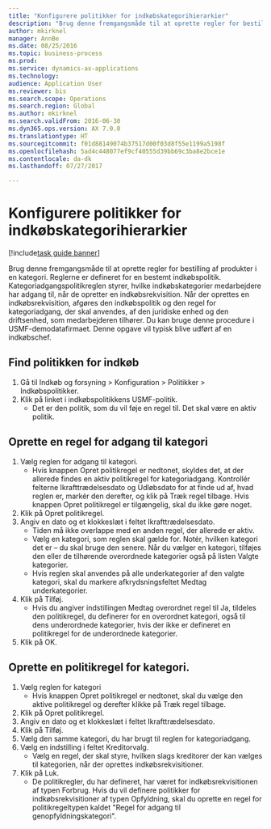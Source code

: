 ```yaml
--- 
title: "Konfigurere politikker for indkøbskategorihierarkier"
description: "Brug denne fremgangsmåde til at oprette regler for bestilling af produkter i en kategori."
author: mkirknel
manager: AnnBe
ms.date: 08/25/2016
ms.topic: business-process
ms.prod: 
ms.service: dynamics-ax-applications
ms.technology: 
audience: Application User
ms.reviewer: bis
ms.search.scope: Operations
ms.search.region: Global
ms.author: mkirknel
ms.search.validFrom: 2016-06-30
ms.dyn365.ops.version: AX 7.0.0
ms.translationtype: HT
ms.sourcegitcommit: f01d88149074b37517d00f03d8f55e1199a5198f
ms.openlocfilehash: 5ad4c448077ef9cf40555d39bb69c3ba8e2bce1e
ms.contentlocale: da-dk
ms.lasthandoff: 07/27/2017

---
```

# <a name="set-up-policies-for-procurement-category-hierarchies"></a>Konfigurere politikker for indkøbskategorihierarkier

[!include[task guide banner](../../includes/task-guide-banner.md)]

Brug denne fremgangsmåde til at oprette regler for bestilling af produkter i en kategori. Reglerne er defineret for en bestemt indkøbspolitik. Kategoriadgangspolitikreglen styrer, hvilke indkøbskategorier medarbejdere har adgang til, når de opretter en indkøbsrekvisition. Når der oprettes en indkøbsrekvisition, afgøres den indkøbspolitik og den regel for kategoriadgang, der skal anvendes, af den juridiske enhed og den driftsenhed, som medarbejderen tilhører. Du kan bruge denne procedure i USMF-demodatafirmaet. Denne opgave vil typisk blive udført af en indkøbschef.


## <a name="find-the-procurement-policy"></a>Find politikken for indkøb
1. Gå til Indkøb og forsyning > Konfiguration > Politikker > Indkøbspolitikker.
2. Klik på linket i indkøbspolitikkens USMF-politik.
    * Det er den politik, som du vil føje en regel til. Det skal være en aktiv politik.  

## <a name="create-a-category-access-rule"></a>Oprette en regel for adgang til kategori
1. Vælg reglen for adgang til kategori.
    * Hvis knappen Opret politikregel er nedtonet, skyldes det, at der allerede findes en aktiv politikregel for kategoriadgang. Kontrollér felterne Ikrafttrædelsesdato og Udløbsdato for at finde ud af, hvad reglen er, markér den derefter, og klik på Træk regel tilbage. Hvis knappen Opret politikregel er tilgængelig, skal du ikke gøre noget.  
2. Klik på Opret politikregel.
3. Angiv en dato og et klokkeslæt i feltet Ikrafttrædelsesdato.
    * Tiden må ikke overlappe med en anden regel, der allerede er aktiv.  
    * Vælg en kategori, som reglen skal gælde for. Notér, hvilken kategori det er – du skal bruge den senere. Når du vælger en kategori, tilføjes den eller de tilhørende overordnede kategorier også på listen Valgte kategorier.  
    * Hvis reglen skal anvendes på alle underkategorier af den valgte kategori, skal du markere afkrydsningsfeltet Medtag underkategorier.  
4. Klik på Tilføj.
    * Hvis du angiver indstillingen Medtag overordnet regel til Ja, tildeles den politikregel, du definerer for en overordnet kategori, også til dens underordnede kategorier, hvis der ikke er defineret en politikregel for de underordnede kategorier.  
5. Klik på OK.

## <a name="create-a-category-policy-rule"></a>Oprette en politikregel for kategori.
1. Vælg reglen for kategori
    * Hvis knappen Opret politikregel er nedtonet, skal du vælge den aktive politikregel og derefter klikke på Træk regel tilbage.  
2. Klik på Opret politikregel.
3. Angiv en dato og et klokkeslæt i feltet Ikrafttrædelsesdato.
4. Klik på Tilføj.
5. Vælg den samme kategori, du har brugt til reglen for kategoriadgang.
6. Vælg en indstilling i feltet Kreditorvalg.
    * Vælg en regel, der skal styre, hvilken slags kreditorer der kan vælges til kategorien, når der oprettes indkøbsrekvisitioner.  
7. Klik på Luk.
    * De politikregler, du har defineret, har været for indkøbsrekvisitionen af typen Forbrug. Hvis du vil definere politikker for indkøbsrekvisitioner af typen Opfyldning, skal du oprette en regel for politikregeltypen kaldet "Regel for adgang til genopfyldningskategori".  


